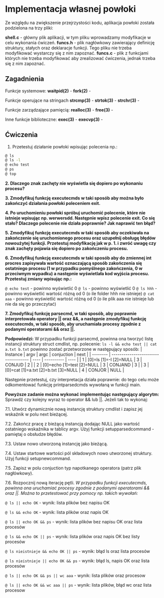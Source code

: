 # Implementacja własnej powłoki

Ze względu na zwiększenie przejrzystości kodu, aplikacja powłoki została podzielona na trzy pliki:

**shell.c** - główny plik aplikacji, w tym pliku wprowadzamy modyfikacje w celu wykonania ćwiczeń.
**funcs.h** - plik nagłówkowy zawierający definicję struktury, stałych oraz deklaracje funkcji. Tego pliku nie trzeba modyfikować wystarczy się z nim zapoznać.
**funcs.c** - plik z funkcjami których nie trzeba modyfikować aby zrealizować ćwiczenia, jednak trzeba się z nim zapoznać.

## Zagadnienia

Funkcje systemowe:
**waitpid(2)** -
**fork(2)** -

Funkcje operujące na stringach
**strcmp(3)** -
**strtok(3)** -
**strchr(3)** -

Funkcje zarządzające pamięcią:
**realloc(3)** -
**free(3)** -

Inne funkcje biblioteczne:
**exec(3)** -
**execvp(3)** -

## Ćwiczenia

1. Przetestuj działanie powłoki wpisując polecenia np.:

```bash
@ ls
@ ls -l
@ echo test
@ ps
@ top
```

**2. Dlaczego znak zachęty nie wyświetla się dopiero po wykonaniu procesu?**

**3. Zmodyfikuj funkcję executecmds w taki sposób aby można było zakończyć działania powłoki poleceniem exit.**

**4. Po uruchomieniu powłoki spróbuj uruchomić polecenie, które nie istnieje wpisując np. werwersdd. Następnie wpisz polecenie exit. Co się stało? Dlaczego polecenie nie działa poprawnie? Jak naprawić ten błąd?**

**5. Zmodyfikuj funkcję executecmds w taki sposób aby oczekiwała na zakończenie się uruchomionego procesu oraz uzupełnij obsługę błędów nowoużytej funkcji. Przetestuj modyfikację jak w p. 1. i zwróć uwagę czy znak zachęty pojawia się dopiero po zakończeniu procesu.**

**6. Zmodyfikuj funkcję executecmds w taki sposób aby do zmiennej int procres zapisywała wartość oznaczającą sposób zakończenia się ostatniego procesu (1 w przypadku pomyślnego zakończenia, 0 w przeciwnym wypadku) a następnie wyświetlała kod wyjścia procesu. Przetestuj zmiany wpisując np.:**

`@ echo test` - powinno wyświetlić 0
`@ ls` - powinno wyświetlić 0
`@ ls hhh` - powinno wyświetlić wartość różną od 0 (o ile folder hhh nie istnieje)
`@ cat aaa` - powinno wyświetlić wartość różną od 0 (o ile plik aaa nie istnieje lub nie da się go przeczytać)

**7. Zmodyfikuj funkcję parsecmd, w taki sposób, aby poprawnie interpretowała operatory || oraz &&, a następnie zmodyfikuj funkcję executecmds, w taki sposób, aby uruchamiała procesy zgodnie z podanymi operatorami && oraz ||.**

**Podpowiedzi:**
W przypadku funkcji parsecmd, powinna ona tworzyć listę instancji struktury struct cmdlist, np. polecenie:
`ls -l && echo test || cat a.txt b.txt`
powinno zostać przetworzone w następujący sposób:
| Instance | argv                                 | argc | conjuction | next |
| -------- | ------------------------------------ | ---- | ---------- | ---- |
| 1        | [0]=ls [1]=-l [2]=NULL               | 3    | CONJUD     | 2    |
| 2        | [0]=echo [1]=test [2]=NULL           | 3    | CONJAND    | 3    |
| 3        | [0]=cat [1]=a.txt [2]=b.txt [3]=NULL | 4    | CONJOR     | NULL |

Następnie przetestuj, czy interpretacja działa poprawnie: do tego celu może odkomentować funkcję printparsedcmds wywołaną w funkcji main.

**Powyższe zadanie można wykonać implementując następujący algorytm:**
Sprawdź czy kolejny wyraz to operator && lub ||. Jeżeli tak to wykonaj:

7.1. Utwórz dynamicznie nową instancję struktury cmdlist i zapisz jej wskaźnik w polu next bieżącej.

7.2. Zakończ pracę z bieżącą instancją dodając NULL jako wartość ostatniego wskaźnika w tablicy argv. Użyj funkcji setupparsedcommand - pamiętaj o obsłudze błędów.

7.3. Ustaw nowo utworzoną instancję jako bieżącą.

7.4. Ustaw startowe wartości pól składowych nowo utworzonej struktury. Użyj funkcji setupnewcommand.

7.5. Zapisz w polu conjuction typ napotkanego operatora (patrz plik nagłówkowy).

7.6. Rozpocznij nową iterację pętli.
*W przypadku funkcji executecmds, powinna ona uruchamiać procesy zgodnie z podanymi operatorami && oraz ||. Można to przetestować przy pomocy np. takich wywołań:*

`@ ls || echo OK` - wynik: lista plików bez napisu OK

`@ ls && echo OK` - wynik: lista plików oraz napis OK

`@ ls || echo OK && ps` - wynik: lista plików bez napisu OK oraz lista procesów

`@ ls && echo OK || ps` - wynik: lista plików oraz napis OK bez listy procesów

`@ ls nieistnieje && echo OK || ps` - wynik: błąd ls oraz lista procesów

`@ ls nieistnieje || echo OK && ps` - wynik: błąd ls, napis OK oraz lista procesów

`@ ls || echo OK && ps || wc aaa` - wynik: lista plików oraz procesow

`@ ls || echo OK && wc aaa || ps` - wynik: lista plików, błąd wc oraz lista procesow
